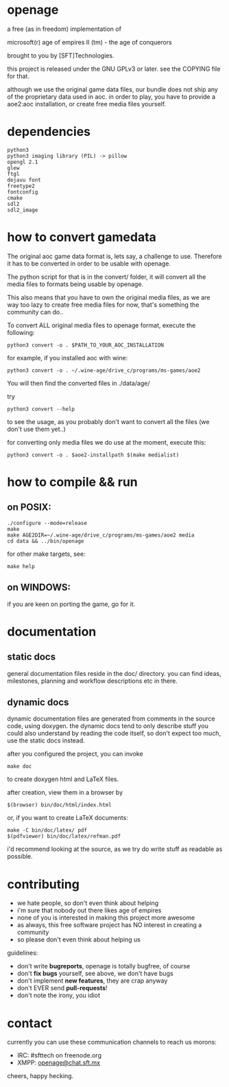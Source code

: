openage
=======


a free (as in freedom) implementation of

microsoft(r) age of empires II (tm) - the age of conquerors


brought to you by [SFT]Technologies.


this project is released under the GNU GPLv3 or later.
see the COPYING file for that.


although we use the original game data files,
our bundle does not ship any of the proprietary data used in aoc.
in order to play, you have to provide a aoe2:aoc installation,
or create free media files yourself.



dependencies
============

	python3
	python3 imaging library (PIL) -> pillow
	opengl 2.1
	glew
	ftgl
	dejavu font
	freetype2
	fontconfig
	cmake
	sdl2
	sdl2_image




how to convert gamedata
=======================

The original aoc game data format is, lets say, a challenge to use.
Therefore it has to be converted in order to be usable with openage.

The python script for that is in the convert/ folder, it will convert all the
media files to formats being usable by openage.

This also means that you have to own the original media files, as we are way
too lazy to create free media files for now, that's something the community can do..


To convert ALL original media files to openage format, execute the following:

	python3 convert -o . $PATH_TO_YOUR_AOC_INSTALLATION

for example, if you installed aoc with wine:

	python3 convert -o . ~/.wine-age/drive_c/programs/ms-games/aoe2

You will then find the converted files in ./data/age/


try

	python3 convert --help

to see the usage, as you probably don't want to convert all the files (we don't use them yet..)


for converting only media files we do use at the moment, execute this:

	python3 convert -o . $aoe2-installpath $(make medialist)



how to compile && run
=====================

on POSIX:
---------

	./configure --mode=release
	make
	make AGE2DIR=~/.wine-age/drive_c/programs/ms-games/aoe2 media
	cd data && ../bin/openage

for other make targets, see:

	make help

on WINDOWS:
-----------

if you are keen on porting the game, go for it.


documentation
=============

static docs
-----------

general documentation files reside in the doc/ directory.
you can find ideas, milestones, planning and workflow descriptions etc in there.

dynamic docs
------------

dynamic documentation files are generated from comments in the source code, using doxygen.
the dynamic docs tend to only describe stuff you could also understand by reading the code itself,
so don't expect too much, use the static docs instead.

after you configured the project, you can invoke

	make doc

to create doxygen html and LaTeX files.


after creation, view them in a browser by

	$(browser) bin/doc/html/index.html


or, if you want to create LaTeX documents:

	make -C bin/doc/latex/ pdf
	$(pdfviewer) bin/doc/latex/refman.pdf


i'd recommend looking at the source, as we try do write stuff as readable as possible.


contributing
============

* we hate people, so don't even think about helping
* i'm sure that nobody out there likes age of empires
* none of you is interested in making this project more awesome
* as always, this free software project has NO interest in creating a community
* so please don't even think about helping us

guidelines:
* don't write **bugreports**, openage is totally bugfree, of course
* don't **fix bugs** yourself, see above, we don't have bugs
* don't implement **new features**, they are crap anyway
* don't EVER send **pull-requests**!
* don't note the irony, you idiot

contact
=======

currently you can use these communication channels to reach us morons:
* IRC:  #sfttech on freenode.org
* XMPP: openage@chat.sft.mx


cheers, happy hecking.
